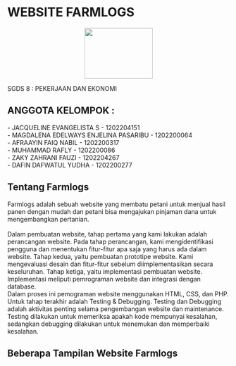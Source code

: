 <h1> WEBSITE FARMLOGS </h1>

<center><img src="C:\Users\lenovo\Downloads\LOGO\1.png"width="155" height="115"></center>

SGDS 8 : PEKERJAAN DAN EKONOMI



<h2> ANGGOTA KELOMPOK : </h2> 
- JACQUELINE EVANGELISTA S 			    - 1202204151
<br> - MAGDALENA EDELWAYS ENJELINA PASARIBU 	- 1202200064
<br>- AFRAAYIN FAIQ NABIL 				    - 1202200317
<br>- MUHAMMAD RAFLY 					    - 1202200086
<br>- ZAKY ZAHRANI  FAUZI 				    - 1202204267
<br>- DAFIN DAFWATUL YUDHA 				    - 1202200277

<br>

<h2> Tentang Farmlogs </h2>
Farmlogs adalah sebuah website yang membatu petani untuk menjual hasil panen dengan mudah dan petani bisa mengajukan pinjaman dana untuk mengembangkan pertanian.
<br> 
<br> Dalam pembuatan website, tahap pertama yang kami lakukan adalah perancangan website. Pada tahap perancangan, kami mengidentifikasi pengguna dan menentukan fitur-fitur apa saja yang harus ada dalam website. Tahap kedua, yaitu pembuatan prototipe website. Kami mengevaluasi desain dan fitur-fitur sebelum diimplementasikan secara keseluruhan. Tahap ketiga, yaitu implementasi pembuatan website. Implementasi meliputi pemrograman website dan integrasi dengan database. 
<br>Dalam proses ini pemograman website menggunakan HTML, CSS, dan PHP. Untuk tahap terakhir adalah Testing & Debugging. Testing dan Debugging adalah aktivitas penting selama pengembangan website dan maintenance. Testing dilakukan untuk memeriksa apakah kode mempunyai kesalahan, sedangkan debugging dilakukan untuk menemukan dan memperbaiki kesalahan.



<h2> Beberapa Tampilan Website Farmlogs</h2>
